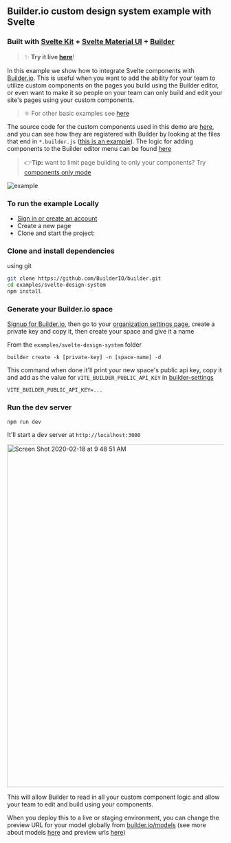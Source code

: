 ## Builder.io custom design system example with Svelte

### Built with [Svelte Kit](https://kit.svelte.dev/) + [Svelte Material UI](https://sveltematerialui.com) + [Builder](https://builder.io)

> ✨ **Try it live [here](https://svelte-design-system.vercel.app/)**!

In this example we show how to integrate Svelte components with [Builder.io](https://builder.io). This is useful when you want to add the ability for your team to utilize custom components on the pages you build using the Builder editor, or even want to make it so people on your team can only build and edit your site's pages using your custom components.

> ⚛️ For other basic examples see [here](https://github.com/BuilderIO/builder/tree/main/examples/svelte)

The source code for the custom components used in this demo are [here](src/components), and you can see how they are registered with Builder by looking at the files that end in `*.builder.js` ([this is an example](https://github.com/BuilderIO/builder/blob/main/examples/svelte-design-system/src/components/Button/Button.builder.js)). The logic for adding components to the Builder editor menu can be found [here](https://github.com/BuilderIO/builder/blob/main/examples/svelte-design-system/src/lib/Builder.svelte)

> 👉**Tip:** want to limit page building to only your components? Try [components only mode](https://builder.io/c/docs/guides/components-only-mode)

<img src="https://imgur.com/PJW3b4S.gif" alt="example" />

### To run the example Locally

- [Sign in or create an account](https://builder.io)
- Create a new page
- Clone and start the project:

### Clone and install dependencies

using git

```bash
git clone https://github.com/BuilderIO/builder.git
cd examples/svelte-design-system
npm install
```

### Generate your Builder.io space

<!-- TODO: link "private key" to a forum post or doc showing how to create that -->

[Signup for Builder.io](builder.io/signup), then go to your [organization settings page](https://builder.io/account/organization?root=true), create a private key and copy it, then create your space and give it a name

From the `examples/svelte-design-system` folder

```
builder create -k [private-key] -n [space-name] -d
```

This command when done it'll print your new space's public api key, copy it and add as the value for `VITE_BUILDER_PUBLIC_API_KEY` in [builder-settings](./src/builder-settings.s)

```
VITE_BUILDER_PUBLIC_API_KEY=...
```

### Run the dev server

```
npm run dev
```

It'll start a dev server at `http://localhost:3000`

<img width="796" alt="Screen Shot 2020-02-18 at 9 48 51 AM" src="https://user-images.githubusercontent.com/5093430/74763082-f5457100-5233-11ea-870b-a1b17c7f99fe.png">

This will allow Builder to read in all your custom component logic and allow your team to edit and build using your components.

When you deploy this to a live or staging environment, you can change the preview URL for your model globally from [builder.io/models](https://builder.io/models) (see more about models [here](https://builder.io/c/docs/guides/getting-started-with-models) and preview urls [here](https://builder.io/c/docs/guides/preview-url))

